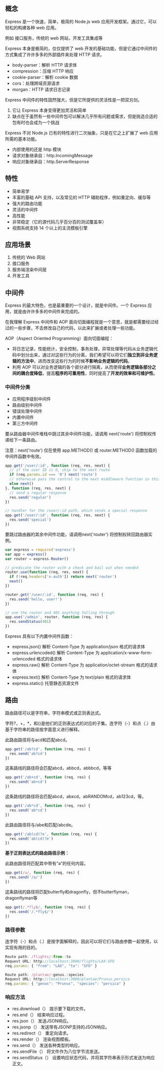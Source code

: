## 概念
Express 是一个快速，简单，极简的 Node.js web 应用开发框架。通过它，可以轻松的构建各种 web 应用。

例如 接口服务，传统的 web 网站，开发工具集成等


Express 本身是极简的，仅仅提供了 web 开发的基础功能，但是它通过中间件的方式集成了许许多多的外部插件来处理 HTTP 请求。
- body-parser：解析 HTTP 请求体
- compression：压缩 HTTP 响应
- cookie-parser：解析 cookie 数据
- cors：处理跨域资源请求
- morgan：HTTP 请求日志记录

Express 中间件的特性固然强大，但是它所提供的灵活性是一把双刃剑。
1. 它让 Express 本身变得更加灵活和简单
2. 缺点在于虽然有一些中间件包可以解决几乎所有问题或需求，但是挑选合适的包有时也会成为一个挑战

Express 不对 Node.js 已有的特性进行二次抽象，只是在它之上扩展了 web 应用所需的基本功能。
- 内部使用的还是 http 模块
- 请求对象继承自：http.IncomingMessage
- 响应对象继承自：http.ServerResponse

## 特性
- 简单易学
- 丰富的基础 API 支持，以及常见的 HTTP 辅助程序，例如重定向、缓存等
- 强大的路由功能
- 灵活的中间件
- 高性能
- 非常稳定（它的源代码几乎百分百的测试覆盖率）
- 视图系统支持 14 个以上的主流模板引擎

## 应用场景
1. 传统的 Web 网站
2. 接口服务
3. 服务端渲染中间层
4. 开发工具

## 中间件
Express 的最大特色，也是最重要的一个设计，就是中间件。一个 Express 应用，就是由许许多多的中间件来完成的。

在我理解 Express 中间件和 AOP 面向切面编程就是一个意思，就是都需要经过经过的一些步骤，不去修改自己的代码，以此来扩展或者处理一些功能。

AOP（Aspect Oriented Programming）面向切面编程：
- 将日志记录，性能统计，安全控制，事务处理，异常处理等代码从业务逻辑代码中划分出来，通过对这些行为的分离，我们希望可以将它们**独立到非业务逻辑的方法中**，进而改变这些行为的时候**不影响业务逻辑的代码**。
- 利用 AOP 可以对业务逻辑的各个部分进行隔离，从而使得**业务逻辑各部分之间的耦合度降低**，提高**程序的可重用性**，同时提高了**开发的效率和可维护性**。

### 中间件分类
- 应用程序级别中间件
- 路由级别中间件
- 错误处理中间件
- 内置中间件
- 第三方中间件

要从路由器中间件堆栈中跳过其余中间件功能，请调用 next('route') 将控制权传递给下一条路由。

注意：next('route') 仅在使用 app.METHOD() 或 router.METHOD() 函数加载的中间件函数中有效。
```js
app.get('/user/:id', function (req, res, next) {
  // if the user ID is 0, skip to the next route
  if (req.params.id === '0') next('route')
  // otherwise pass the control to the next middleware function in this stack
  else next()
}, function (req, res, next) {
  // send a regular response
  res.send('regular')
})

// handler for the /user/:id path, which sends a special response
app.get('/user/:id', function (req, res, next) {
  res.send('special')
})
```
要跳过路由器的其余中间件功能，请调用next('router') 将控制权转回路由器实例。
```js
var express = require('express')
var app = express()
var router = express.Router()

// predicate the router with a check and bail out when needed
router.use(function (req, res, next) {
  if (!req.headers['x-auth']) return next('router')
  next()
})

router.get('/user/:id', function (req, res) {
  res.send('hello, user!')
})

// use the router and 401 anything falling through
app.use('/admin', router, function (req, res) {
  res.sendStatus(401)
})
```
Express 具有以下内置中间件函数：
- express.json()    解析 Content-Type 为 application/json 格式的请求体
- express.urlencoded()    解析 Content-Type 为 application/x-www-form-urlencoded 格式的请求体
- express.raw()    解析 Content-Type 为 application/octet-stream 格式的请求体
- express.text()    解析 Content-Type 为 text/plain 格式的请求体
- express.static()    托管静态资源文件

## 路由
路由路径可以是字符串，字符串模式或正则表达式。

字符?，+，*，和()是他们的正则表达式的对应的子集。连字符（-）和点（.）由基于字符串的路径按字面意义进行解释。

此路由路径将与acd和匹配abcd。
```js
app.get('/ab?cd', function (req, res) {
  res.send('ab?cd')
})
```

这条路线的路径将会匹配abcd，abbcd，abbbcd，等等
```js
app.get('/ab+cd', function (req, res) {
  res.send('ab+cd')
})
```

这条路线的路径将会匹配abcd，abxcd，abRANDOMcd，ab123cd，等。
```js
app.get('/ab*cd', function (req, res) {
  res.send('ab*cd')
})
```
此路由路径将与/abe和匹配/abcde。
```js
app.get('/ab(cd)?e', function (req, res) {
  res.send('ab(cd)?e')
})
```

**基于正则表达式的路由路径示例：**

此路由路径将匹配其中带有“a”的任何内容。
```js
app.get(/a/, function (req, res) {
  res.send('/a/')
})
```

这条路线的路径将匹配butterfly和dragonfly，但不butterflyman，dragonflyman等
```js
app.get(/.*fly$/, function (req, res) {
  res.send('/.*fly$/')
})
```
### 路径参数
连字符（-）和点（.）是按字面解释的，因此可以将它们与路由参数一起使用，以实现有用的目的。
```js
Route path: /flights/:from-:to
Request URL: http://localhost:3000/flights/LAX-SFO
req.params: { "from": "LAX", "to": "SFO" }

Route path: /plantae/:genus.:species
Request URL: http://localhost:3000/plantae/Prunus.persica
req.params: { "genus": "Prunus", "species": "persica" }
```

### 响应方法
- res.download（）	    提示要下载的文件。
- res.end（）           结束响应过程。
- res.json（）	    发送JSON响应。
- res.jsonp（）	    发送带有JSONP支持的JSON响应。
- res.redirect（）    重定向请求。
- res.render（）	    渲染视图模板。
- res.send（）	    发送各种类型的响应。
- res.sendFile（）	将文件作为八位字节流发送。
- res.sendStatus（）	设置响应状态代码，并将其字符串表示形式发送为响应正文。